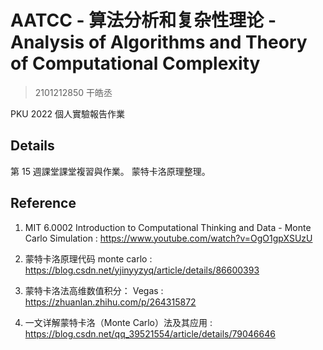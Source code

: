# AATCC - 算法分析和复杂性理论 - Analysis of Algorithms and Theory of Computational Complexity

> 2101212850 干皓丞

PKU 2022 個人實驗報告作業


## Details

第 15 週課堂課堂複習與作業。 蒙特卡洛原理整理。

## Reference

1. MIT 6.0002 Introduction to Computational Thinking and Data - Monte Carlo Simulation : https://www.youtube.com/watch?v=OgO1gpXSUzU

2. 蒙特卡洛原理代码 monte carlo : https://blog.csdn.net/yjinyyzyq/article/details/86600393

3. 蒙特卡洛法高维数值积分： Vegas : https://zhuanlan.zhihu.com/p/264315872

4. 一文详解蒙特卡洛（Monte Carlo）法及其应用 : https://blog.csdn.net/qq_39521554/article/details/79046646




